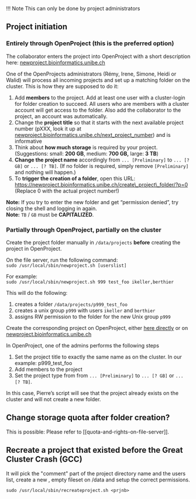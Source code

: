 !!! Note
    This can only be done by project administrators

## Project initiation

### Entirely through OpenProject (this is the preferred option)

The collaborator enters the project into OpenProject with a short description here: [newproject.bioinformatics.unibe.ch](https://newproject.bioinformatics.unibe.ch/)

One of the OpenProjects administrators (Rémy, Irene, Simone, Heidi or Walid) will process all incoming projects and set up a matching folder on the cluster. This is how they are supposed to do it:

1.  Add **members** to the project. Add at least one user with a cluster-login for folder creation to succeed. All users who are members with a cluster account will get access to the folder. Also add the collaborator to the project, an account was automatically.
2.  Change the **project title** so that it starts with the next available project number (pXXX, look it up at [newproject.bioinformatics.unibe.ch/next\_project\_number](https://newproject.bioinformatics.unibe.ch/next_project_number/)) and is informative
3.  Think about **how much storage** is required by your project. (Suggestions: small: **200 GB**, medium: **700 GB,** large: **3 TB**)
4.  **Change the project name** accordingly from `... [Preliminary]` to `... [? GB]` or `... [? TB]`. (If no folder is required, simply remove `[Preliminary]` and nothing will happen.)
5.  To **trigger the creation of a folder**, open this URL: https://newproject.bioinformatics.unibe.ch/create\_project\_folder/?p=0 (Replace 0 with the actual project number!)

**Note:** If you try to enter the new folder and get “permission denied”, try closing the shell and logging in again.  
**Note:** `TB` / `GB` must be **CAPITALIZED**.

### Partially through OpenProject, partially on the cluster

Create the project folder manually in `/data/projects` **before** creating the project in OpenProject.

On the file server, run the following command:  
`sudo /usr/local/sbin/newproject.sh [userslist]`

For example:  
`sudo /usr/local/sbin/newproject.sh 999 test_foo ikeller,berthier`

This will do the following:

1.  creates a folder `/data/projects/p999_test_foo`
2.  creates a unix group `p999` with users `ikeller` and `berthier`
3.  assigns RW permission to the folder for the new Unix group `p999`

Create the corresponding project on OpenProject, either [here directly](https://projects.bioinformatics.unibe.ch/projects/new) or on [newproject.bioinformatics.unibe.ch](https://newproject.bioinformatics.unibe.ch/)

In OpenProject, one of the admins performs the following steps

1.  Set the project title to exactly the same name as on the cluster. In our example: p999\_test\_foo
2.  Add members to the project
3.  Set the project type from from `... [Preliminary]` to `... [? GB]` or `... [? TB]`.

In this case, Pierre’s script will see that the project already exists on the cluster and will not create a new folder.

## Change storage quota after folder creation?

This is possible: Please refer to \[\[quota-and-rights-on-file-server\]\].

##   

## Recreate a project that existed before the Great Cluster Crash (GCC)

It will pick the &quot;comment&quot; part of the project directory name and the users list, create a new , empty fileset on /data and setup the correct permissions.

```text
sudo /usr/local/sbin/recreateproject.sh <prjnb>
```
